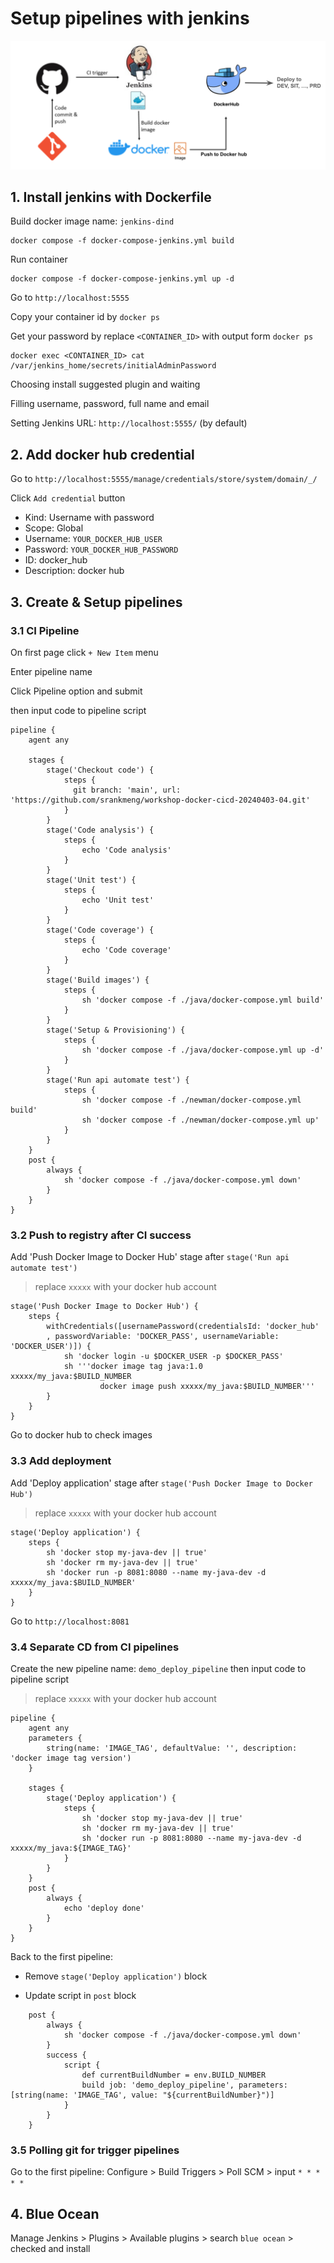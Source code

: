 # Setup pipelines with jenkins

![Pipeline flow](pipeline-flow.png)

## 1. Install jenkins with Dockerfile

Build docker image name: `jenkins-dind`

```
docker compose -f docker-compose-jenkins.yml build  
```

Run container
```
docker compose -f docker-compose-jenkins.yml up -d
```

Go to `http://localhost:5555`

Copy your container id by `docker ps`

Get your password by replace `<CONTAINER_ID>` with output form `docker ps`

```
docker exec <CONTAINER_ID> cat /var/jenkins_home/secrets/initialAdminPassword
```

Choosing install suggested plugin and waiting

Filling username, password, full name and email 

Setting Jenkins URL: `http://localhost:5555/` (by default)

## 2. Add docker hub credential
Go to `http://localhost:5555/manage/credentials/store/system/domain/_/`

Click `Add credential` button

- Kind: Username with password
- Scope: Global
- Username: `YOUR_DOCKER_HUB_USER`
- Password: `YOUR_DOCKER_HUB_PASSWORD`
- ID: docker_hub
- Description: docker hub

## 3. Create & Setup pipelines

### 3.1 CI Pipeline

On first page click `+ New Item` menu

Enter pipeline name

Click Pipeline option and submit 

then input code to pipeline script

```
pipeline {
    agent any

    stages {
        stage('Checkout code') {
            steps {
              git branch: 'main', url: 'https://github.com/srankmeng/workshop-docker-cicd-20240403-04.git'
            }
        }
        stage('Code analysis') {
            steps {
                echo 'Code analysis'
            }
        }
        stage('Unit test') {
            steps {
                echo 'Unit test'
            }
        }
        stage('Code coverage') {
            steps {
                echo 'Code coverage'
            }
        }
        stage('Build images') {
            steps {
                sh 'docker compose -f ./java/docker-compose.yml build'
            }
        }
        stage('Setup & Provisioning') {
            steps {
                sh 'docker compose -f ./java/docker-compose.yml up -d'
            }
        }
        stage('Run api automate test') {
            steps {
                sh 'docker compose -f ./newman/docker-compose.yml build'
                sh 'docker compose -f ./newman/docker-compose.yml up'
            }
        }
    }
    post {
        always {
            sh 'docker compose -f ./java/docker-compose.yml down'
        }
    }
}

```


### 3.2 Push to registry after CI success

Add 'Push Docker Image to Docker Hub' stage after `stage('Run api automate test')`

>replace `xxxxx` with your docker hub account

```
stage('Push Docker Image to Docker Hub') {
    steps {
        withCredentials([usernamePassword(credentialsId: 'docker_hub'
        , passwordVariable: 'DOCKER_PASS', usernameVariable: 'DOCKER_USER')]) {
            sh 'docker login -u $DOCKER_USER -p $DOCKER_PASS'
            sh '''docker image tag java:1.0 xxxxx/my_java:$BUILD_NUMBER
                    docker image push xxxxx/my_java:$BUILD_NUMBER'''
        }        
    }
}
```

Go to docker hub to check images

### 3.3 Add deployment

Add 'Deploy application' stage after `stage('Push Docker Image to Docker Hub')`

> replace `xxxxx` with your docker hub account

```
stage('Deploy application') {
    steps {
        sh 'docker stop my-java-dev || true'
        sh 'docker rm my-java-dev || true'
        sh 'docker run -p 8081:8080 --name my-java-dev -d xxxxx/my_java:$BUILD_NUMBER'       
    }
}
```
Go to `http://localhost:8081`

### 3.4 Separate CD from CI pipelines
Create the new pipeline name: `demo_deploy_pipeline` then input code to pipeline script
>replace `xxxxx` with your docker hub account
```
pipeline {
    agent any
    parameters {
        string(name: 'IMAGE_TAG', defaultValue: '', description: 'docker image tag version')
    }

    stages {
        stage('Deploy application') {
            steps {
                sh 'docker stop my-java-dev || true'
                sh 'docker rm my-java-dev || true'
                sh 'docker run -p 8081:8080 --name my-java-dev -d xxxxx/my_java:${IMAGE_TAG}'       
            }
        }
    }
    post {
        always {
            echo 'deploy done'
        }
    }
}

```

Back to the first pipeline:

- Remove `stage('Deploy application')` block

- Update script in `post` block
```
    post {
        always {
            sh 'docker compose -f ./java/docker-compose.yml down'
        }
        success {
            script {
                def currentBuildNumber = env.BUILD_NUMBER
                build job: 'demo_deploy_pipeline', parameters: [string(name: 'IMAGE_TAG', value: "${currentBuildNumber}")]
            }
        }
    }
```

### 3.5 Polling git for trigger pipelines
Go to the first pipeline: Configure > Build Triggers > Poll SCM > input `* * * * *`


## 4. Blue Ocean

Manage Jenkins > Plugins > Available plugins > search `blue ocean` > checked and install




